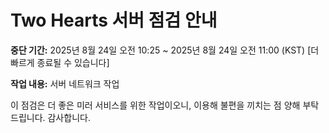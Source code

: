 # Two Hearts 서버 점검 안내

**중단 기간:** 2025년 8월 24일 오전 10:25 ~ 2025년 8월 24일 오전 11:00 (KST) [더 빠르게 종료될 수 있습니다]

**작업 내용:** 서버 네트워크 작업

이 점검은 더 좋은 미러 서비스를 위한 작업이오니,
이용해 불편을 끼치는 점 양해 부탁드립니다. 감사합니다.
